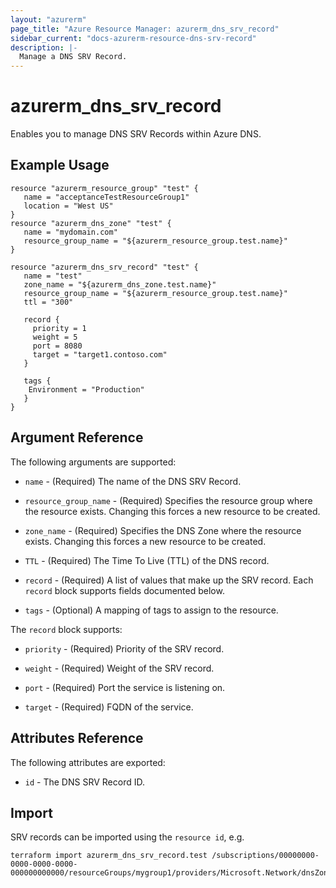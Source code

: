 ```yaml
---
layout: "azurerm"
page_title: "Azure Resource Manager: azurerm_dns_srv_record"
sidebar_current: "docs-azurerm-resource-dns-srv-record"
description: |-
  Manage a DNS SRV Record.
---
```


# azurerm\_dns\_srv\_record

Enables you to manage DNS SRV Records within Azure DNS.

## Example Usage

```
resource "azurerm_resource_group" "test" {
   name = "acceptanceTestResourceGroup1"
   location = "West US"
}
resource "azurerm_dns_zone" "test" {
   name = "mydomain.com"
   resource_group_name = "${azurerm_resource_group.test.name}"
}

resource "azurerm_dns_srv_record" "test" {
   name = "test"
   zone_name = "${azurerm_dns_zone.test.name}"
   resource_group_name = "${azurerm_resource_group.test.name}"
   ttl = "300"
   
   record {
   	 priority = 1
   	 weight = 5
   	 port = 8080
     target = "target1.contoso.com"
   }
   
   tags {
    Environment = "Production"
   }
}
```
## Argument Reference

The following arguments are supported:

* `name` - (Required) The name of the DNS SRV Record.

* `resource_group_name` - (Required) Specifies the resource group where the resource exists. Changing this forces a new resource to be created.

* `zone_name` - (Required) Specifies the DNS Zone where the resource exists. Changing this forces a new resource to be created.

* `TTL` - (Required) The Time To Live (TTL) of the DNS record.

* `record` - (Required) A list of values that make up the SRV record. Each `record` block supports fields documented below.

* `tags` - (Optional) A mapping of tags to assign to the resource. 

The `record` block supports:

* `priority` - (Required) Priority of the SRV record.

* `weight` - (Required) Weight of the SRV record.

* `port` - (Required) Port the service is listening on.

* `target` - (Required) FQDN of the service.


## Attributes Reference

The following attributes are exported:

* `id` - The DNS SRV Record ID.

## Import

SRV records can be imported using the `resource id`, e.g. 

```
terraform import azurerm_dns_srv_record.test /subscriptions/00000000-0000-0000-0000-000000000000/resourceGroups/mygroup1/providers/Microsoft.Network/dnsZones/zone1/SRV/myrecord1
```
